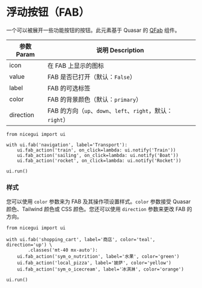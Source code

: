 # 浮动按钮（FAB）<Badge type="tip" text="^2.22.0" />

一个可以被展开一些功能按钮的按钮。此元素基于 Quasar 的 [QFab](https://quasar.dev/vue-components/floating-action-button#qfab-api) 组件。

| 参数 Param | 说明 Description |
| ---------- | ---------------- |
| icon | 在 FAB 上显示的图标 |
| value | FAB 是否已打开（默认：`False`） |
| label | FAB 的可选标签 |
| color | FAB 的背景颜色（默认：`primary`） |
| direction | FAB 的方向（`up`、`down`、`left`、`right`，默认：`right`） |

```python:line-numbers
from nicegui import ui

with ui.fab('navigation', label='Transport'):
    ui.fab_action('train', on_click=lambda: ui.notify('Train'))
    ui.fab_action('sailing', on_click=lambda: ui.notify('Boat'))
    ui.fab_action('rocket', on_click=lambda: ui.notify('Rocket'))

ui.run()
```

### 样式

您可以使用 `color` 参数来为 FAB 及其操作项设置样式。`color` 参数接受 Quasar 颜色、Tailwind 颜色或 CSS 颜色。您还可以使用 `direction` 参数来更改 FAB 的方向。

```python:line-numbers
from nicegui import ui

with ui.fab('shopping_cart', label='商店', color='teal', direction='up') \
        .classes('mt-40 mx-auto'):
    ui.fab_action('sym_o_nutrition', label='水果', color='green')
    ui.fab_action('local_pizza', label='披萨', color='yellow')
    ui.fab_action('sym_o_icecream', label='冰淇淋', color='orange')

ui.run()
```